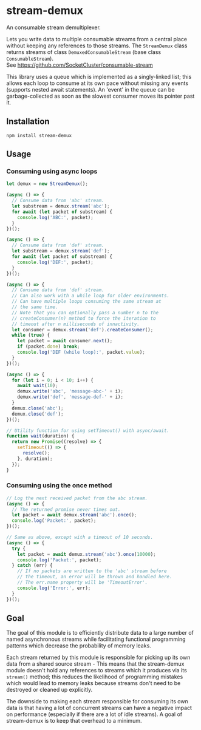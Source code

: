 # stream-demux
An consumable stream demultiplexer.

Lets you write data to multiple consumable streams from a central place without keeping any references to those streams.
The `StreamDemux` class returns streams of class `DemuxedConsumableStream` (base class `ConsumableStream`).  
See https://github.com/SocketCluster/consumable-stream

This library uses a queue which is implemented as a singly-linked list; this allows each loop to consume at its own pace without missing any events (supports nested await statements). An 'event' in the queue can be garbage-collected as soon as the slowest consumer moves its pointer past it.

## Installation

```
npm install stream-demux
```

## Usage

### Consuming using async loops

```js
let demux = new StreamDemux();

(async () => {
  // Consume data from 'abc' stream.
  let substream = demux.stream('abc');
  for await (let packet of substream) {
    console.log('ABC:', packet);
  }
})();

(async () => {
  // Consume data from 'def' stream.
  let substream = demux.stream('def');
  for await (let packet of substream) {
    console.log('DEF:', packet);
  }
})();

(async () => {
  // Consume data from 'def' stream.
  // Can also work with a while loop for older environments.
  // Can have multiple loops consuming the same stream at
  // the same time.
  // Note that you can optionally pass a number n to the
  // createConsumer(n) method to force the iteration to
  // timeout after n milliseconds of innactivity.
  let consumer = demux.stream('def').createConsumer();
  while (true) {
    let packet = await consumer.next();
    if (packet.done) break;
    console.log('DEF (while loop):', packet.value);
  }
})();

(async () => {
  for (let i = 0; i < 10; i++) {
    await wait(10);
    demux.write('abc', 'message-abc-' + i);
    demux.write('def', 'message-def-' + i);
  }
  demux.close('abc');
  demux.close('def');
})();

// Utility function for using setTimeout() with async/await.
function wait(duration) {
  return new Promise((resolve) => {
    setTimeout(() => {
      resolve();
    }, duration);
  });
}
```

### Consuming using the once method

```js
// Log the next received packet from the abc stream.
(async () => {
  // The returned promise never times out.
  let packet = await demux.stream('abc').once();
  console.log('Packet:', packet);
})();

// Same as above, except with a timeout of 10 seconds.
(async () => {
  try {
    let packet = await demux.stream('abc').once(10000);
    console.log('Packet:', packet);
  } catch (err) {
    // If no packets are written to the 'abc' stream before
    // the timeout, an error will be thrown and handled here.
    // The err.name property will be 'TimeoutError'.
    console.log('Error:', err);
  }
})();
```

## Goal

The goal of this module is to efficiently distribute data to a large number of named asynchronous streams while facilitating functional programming patterns which decrease the probability of memory leaks.

Each stream returned by this module is responsible for picking up its own data from a shared source stream - This means that the stream-demux module doesn't hold any references to streams which it produces via its `stream()` method; this reduces the likelihood of programming mistakes which would lead to memory leaks because streams don't need to be destroyed or cleaned up explicitly.

The downside to making each stream responsible for consuming its own data is that having a lot of concurrent streams can have a negative impact on performance (especially if there are a lot of idle streams). A goal of stream-demux is to keep that overhead to a minimum.
